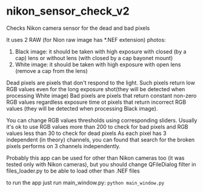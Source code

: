 # nikon_sensor_check_v2
Checks Nikon camera sensor for the dead and bad pixels

It uses 2 RAW (for Nion raw image has *.NEF extension) photos: 
1. Black image: it should be taken with high exposure with closed (by a cap) lens or without lens (with closed by a cap bayonet mount)
2. White image: it should be taken with high exposure with open lens (remove a cap from the lens)

Dead pixels are pixels that don't respond to the light. Such pixels return low RGB values even for the long exposure shot(they will be detected when processing White image)
Bad pixels are pixels that return constant non-zero RGB values regardless exposure time ot pixels that return incorrect RGB values (they will be detected when processing Black image).


You can change RGB values thresholds using corresponding sliders.
Usually it's ok to use RGB values more than 200 to check for bad pixels and RGB values less than 30 to check for dead pixels
As each pixel has 3 independent (in theory) channels, you can found that search for the broken pixels performs on 3 channels independently.

Probably this app can be used for other than Nikon cameras too (it was tested only with Nikon cameras), but you should change QFileDialog filter in files_loader.py to be able to load other than .NEF files


to run the app just run main_window.py:
`python main_window.py`
